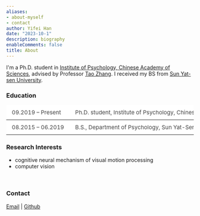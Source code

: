 ```yaml
---
aliases:
- about-myself
- contact
author: Yifei Han
date: "2023-10-1"
description: biography
enableComments: false
title: About
---
```


I'm a Ph.D. student in [Institute of Psychology, Chinese Academy of Sciences](http://www.psych.ac.cn/), advised by Professor [Tao Zhang](http://www.psych.cas.cn/team/yjy/index_90511.html?json=http://www.psych.cas.cn/sourcedb_psych_cas/cn/expert/201003/t20100324_6369818.json). I received my BS from [Sun Yat-sen University](https://www.sysu.edu.cn/).
<br>


### **Education**

<style>
td, th, tr {
   border: none!important;
   background: #ffffff!important;
    text-align: left;
    padding: 10px 15px;
    height: 15px;
    font-size: 15px!important;
    font-weight: normal!important;
    color: #444;
    cursor: default;
    white-space: nowrap;
    border: 1px solid #dadadc;
}
</style>

| 09.2019 – Present    | Ph.D. student, Institute of Psychology, Chinese Academy of Sciences, Beijing, China.  |
|  ----  | ----  |
| 08.2015 – 06.2019  | B.S., Department of Psychology, Sun Yat-Sen University, Guangzhou, China. |

### **Research Interests**
- cognitive neural mechanism of visual motion processing
- computer vision
<br>


### **Contact**
[Email](hanyf@psych.ac.cn) | [Github](https://github.com/hanyf888)







